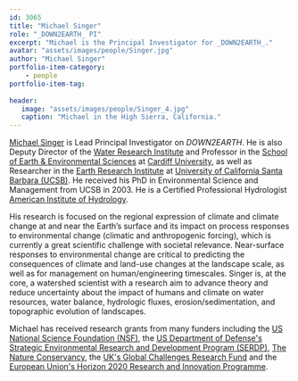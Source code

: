 ```yaml
---
id: 3065
title: "Michael Singer"
role: "_DOWN2EARTH_ PI"
excerpt: "Michael is the Principal Investigator for _DOWN2EARTH_."
avatar: "assets/images/people/Singer.jpg"
author: "Michael Singer"
portfolio-item-category:
    - people
portfolio-item-tag:
    
header:
   image: "assets/images/people/Singer_4.jpg"
   caption: "Michael in the High Sierra, California."
---
```


[Michael Singer](https://singer.eri.ucsb.edu/) is Lead Principal Investigator on _DOWN2EARTH_. He is also Deputy Director of the [Water Research Institute](https://www.cardiff.ac.uk/water-research-institute) and Professor in the [School of Earth & Environmental Sciences](https://www.cardiff.ac.uk/earth-environmental-sciences) at [Cardiff University](https://www.cardiff.ac.uk), as well as Researcher in the [Earth Research Institute](https://www.eri.ucsb.edu/) at [University of California Santa Barbara (UCSB)](https://www.ucsb.edu/). He received his PhD in Environmental Science and Management from UCSB in 2003. He is a Certified Professional Hydrologist [American Institute of Hydrology](https://www.aihydrology.org/). 

His research is focused on the regional expression of climate and climate change at and near the Earth’s surface and its impact on process responses to environmental change (climatic and anthropogenic forcing), which is currently a great scientific challenge with societal relevance. Near-surface responses to environmental change are critical to predicting the consequences of climate and land-use changes at the landscape scale, as well as for management on human/engineering timescales. Singer is, at the core, a watershed scientist with a research aim to advance theory and reduce uncertainty about the impact of humans and climate on water resources, water balance, hydrologic fluxes, erosion/sedimentation, and topographic evolution of landscapes. 

Michael has received research grants from many funders including the [US National Science Foundation (NSF)](https://www.nsf.gov), the [US Department of Defense's Strategic Environmental Research and Development Program (SERDP)](https://www.serdp-estcp.org/), [The Nature Conservancy](https://www.nature.org/en-us/), the [UK's Global Challenges Research Fund](https://www.ukri.org/research/global-challenges-research-fund/) and the [European Union's Horizon 2020 Research and Innovation Programme](https://ec.europa.eu/programmes/horizon2020/en).    
